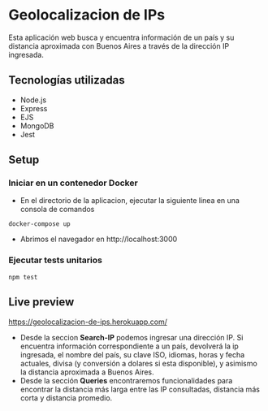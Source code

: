 # Geolocalizacion de IPs

Esta aplicación web busca y encuentra información de un país y su distancia aproximada con Buenos Aires a través de la dirección IP ingresada.

## Tecnologías utilizadas
* Node.js
* Express
* EJS
* MongoDB
* Jest

## Setup
### Iniciar en un contenedor Docker
* En el directorio de la aplicacion, ejecutar la siguiente linea en una consola de comandos
```
docker-compose up
```
* Abrimos el navegador en http://localhost:3000
### Ejecutar tests unitarios
```
npm test
```

## Live preview
https://geolocalizacion-de-ips.herokuapp.com/

* Desde la seccion **Search-IP** podemos ingresar una dirección IP. Si encuentra información correspondiente a un país, devolverá la ip ingresada, el nombre del país, su clave ISO, idiomas, horas y fecha actuales, divisa (y conversión a dolares si esta disponible), y asimismo la distancia aproximada a Buenos Aires.
* Desde la sección **Queries** encontraremos funcionalidades para encontrar la distancia más larga entre las IP consultadas, distancia más corta y distancia promedio.
